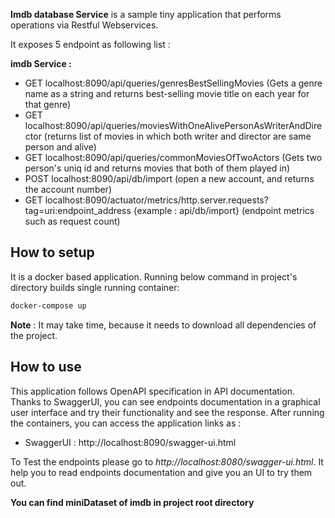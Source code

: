 **Imdb database Service** is a sample tiny application that performs operations via Restful Webservices.

It exposes 5 endpoint as following list :

**imdb Service :**

- GET localhost:8090/api/queries/genresBestSellingMovies (Gets a genre name as a string and returns best-selling movie title on each year for that genre)
- GET localhost:8090/api/queries/moviesWithOneAlivePersonAsWriterAndDirector (returns list of movies in which both writer and director are same person and alive)
- GET localhost:8090/api/queries/commonMoviesOfTwoActors (Gets two person's uniq id and returns movies that both of them played in)
- POST localhost:8090/api/db/import (open a new account, and returns the account number)
- GET localhost:8090/actuator/metrics/http.server.requests?tag=uri:endpoint_address {example : api/db/import} (endpoint metrics such as request count)



## How to setup
It is a docker based application. Running below command in project's directory builds single running container:

```bash
docker-compose up
```
**Note** : It may take time, because it needs to download all dependencies of the project.




## How to use
This application follows OpenAPI specification in API documentation. Thanks to SwaggerUI, you can see endpoints documentation in a graphical user interface and try their functionality and see the response. After running the containers, you can access the application links as :


- SwaggerUI : http://localhost:8090/swagger-ui.html


To Test the endpoints please go to *http://localhost:8080/swagger-ui.html*. It help you to read endpoints documentation and give you an UI to try them out.


**You can find miniDataset of imdb in project root directory**